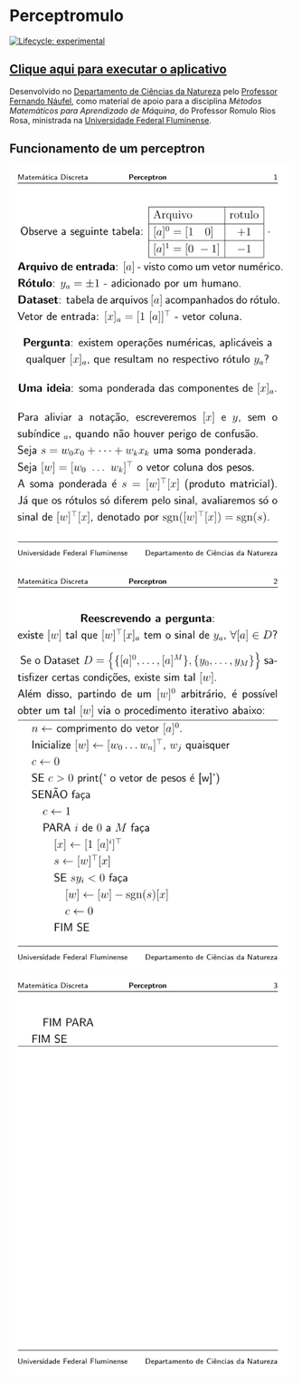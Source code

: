 
<!-- README.md is generated from README.Rmd. Please edit that file -->

# Perceptromulo

<!-- badges: start -->

[![Lifecycle:
experimental](https://img.shields.io/badge/lifecycle-experimental-orange.svg)](https://lifecycle.r-lib.org/articles/stages.html#experimental)
<!-- badges: end -->

## [Clique aqui para executar o aplicativo](http://fnaufel-uff.shinyapps.io/PerceptRomulo)

Desenvolvido no [Departamento de Ciências da
Natureza](https://depcienciasdanatureza.uff.br/) pelo [Professor
Fernando Náufel](https://fnaufel.github.io/), como material de apoio
para a disciplina *Métodos Matemáticos para Aprendizado de Máquina*, do
Professor Romulo Rios Rosa, ministrada na [Universidade Federal
Fluminense](https://www.uff.br/).

## Funcionamento de um perceptron

![](perceptron-1.png) ![](perceptron-2.png) ![](perceptron-3.png)
